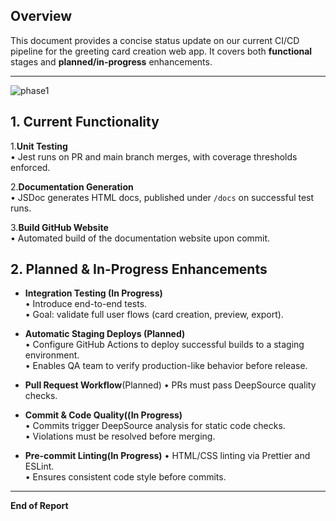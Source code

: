## Overview

This document provides a concise status update on our current CI/CD pipeline for the greeting card creation web app. It covers both **functional** stages and **planned/in-progress** enhancements.

---
![phase1](https://github.com/user-attachments/assets/c821febc-e154-4eb5-91da-ff2b43bde631)
## 1. Current Functionality

1.**Unit Testing**  
   • Jest runs on PR and main branch merges, with coverage thresholds enforced.

2.**Documentation Generation**  
   • JSDoc generates HTML docs, published under `/docs` on successful test runs.

3.**Build GitHub Website**  
   • Automated build of the documentation website upon commit.

   
## 2. Planned & In-Progress Enhancements

- **Integration Testing (In Progress)**  
  • Introduce end-to-end tests.  
  • Goal: validate full user flows (card creation, preview, export).

- **Automatic Staging Deploys (Planned)**  
  • Configure GitHub Actions to deploy successful builds to a staging environment.  
  • Enables QA team to verify production-like behavior before release.
  
- **Pull Request Workflow**(Planned)
   • PRs must pass DeepSource quality checks.
  
- **Commit & Code Quality((In Progress)**  
   • Commits trigger DeepSource analysis for static code checks.  
   • Violations must be resolved before merging.
- **Pre-commit Linting(In Progress)**
   • HTML/CSS linting via Prettier and ESLint.  
   • Ensures consistent code style before commits.

---

**End of Report**

